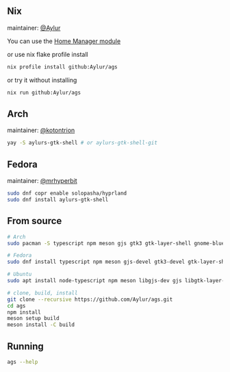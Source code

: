## Nix
maintainer: [@Aylur](https://github.com/Aylur)

You can use the [Home Manager module](Home-Manager.md)

or use nix flake profile install
```bash
nix profile install github:Aylur/ags
```

or try it without installing
```bash
nix run github:Aylur/ags
```

## Arch
maintainer: [@kotontrion](https://github.com/kotontrion)
```bash
yay -S aylurs-gtk-shell # or aylurs-gtk-shell-git
```

## Fedora
maintainer: [@mrhyperbit](https://github.com/mrhyperbit)
```bash
sudo dnf copr enable solopasha/hyprland
sudo dnf install aylurs-gtk-shell
```
## From source

```bash
# Arch
sudo pacman -S typescript npm meson gjs gtk3 gtk-layer-shell gnome-bluetooth-3.0 upower networkmanager gobject-introspection libdbusmenu-gtk3 libsoup3
```

```bash
# Fedora
sudo dnf install typescript npm meson gjs-devel gtk3-devel gtk-layer-shell gnome-bluetooth upower NetworkManager pulseaudio-libs-devel libdbusmenu-gtk3 libsoup3
```

```bash
# Ubuntu
sudo apt install node-typescript npm meson libgjs-dev gjs libgtk-layer-shell-dev libgtk-3-dev libpulse-dev network-manager-dev libgnome-bluetooth-3.0-dev libdbusmenu-gtk3-dev libsoup-3.0-dev
```

```bash
# clone, build, install
git clone --recursive https://github.com/Aylur/ags.git
cd ags
npm install
meson setup build
meson install -C build
```

## Running
```bash
ags --help
```
